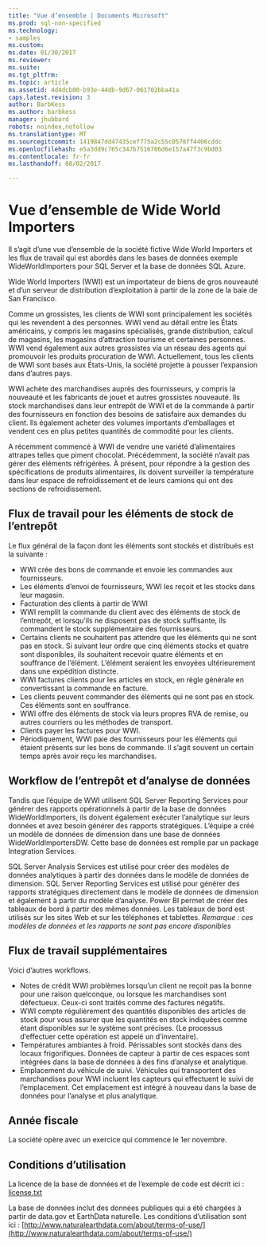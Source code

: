 ```yaml
---
title: "Vue d’ensemble | Documents Microsoft"
ms.prod: sql-non-specified
ms.technology:
- samples
ms.custom: 
ms.date: 01/30/2017
ms.reviewer: 
ms.suite: 
ms.tgt_pltfrm: 
ms.topic: article
ms.assetid: 4d4dcb00-b93e-44db-9d67-061702bba41a
caps.latest.revision: 3
author: BarbKess
ms.author: barbkess
manager: jhubbard
robots: noindex,nofollow
ms.translationtype: MT
ms.sourcegitcommit: 1419847dd47435cef775a2c55c0578ff4406cddc
ms.openlocfilehash: e5a3dd9c765c347b7516706d6e157a47f3c9bd03
ms.contentlocale: fr-fr
ms.lasthandoff: 08/02/2017

---
```

# <a name="wide-world-importers-overview"></a>Vue d’ensemble de Wide World Importers
Il s’agit d’une vue d’ensemble de la société fictive Wide World Importers et les flux de travail qui est abordés dans les bases de données exemple WideWorldImporters pour SQL Server et la base de données SQL Azure.  

Wide World Importers (WWI) est un importateur de biens de gros nouveauté et d’un serveur de distribution d’exploitation à partir de la zone de la baie de San Francisco.

Comme un grossistes, les clients de WWI sont principalement les sociétés qui les revendent à des personnes. WWI vend au détail entre les États américains, y compris les magasins spécialisés, grande distribution, calcul de magasins, les magasins d’attraction tourisme et certaines personnes. WWI vend également aux autres grossistes via un réseau des agents qui promouvoir les produits procuration de WWI. Actuellement, tous les clients de WWI sont basés aux États-Unis, la société projette à pousser l’expansion dans d’autres pays.

WWI achète des marchandises auprès des fournisseurs, y compris la nouveauté et les fabricants de jouet et autres grossistes nouveauté. Ils stock marchandises dans leur entrepôt de WWI et de la commande à partir des fournisseurs en fonction des besoins de satisfaire aux demandes du client. Ils également acheter des volumes importants d’emballages et vendent ces en plus petites quantités de commodité pour les clients.

A récemment commencé à WWI de vendre une variété d’alimentaires attrapes telles que piment chocolat.  Précédemment, la société n’avait pas gérer des éléments réfrigérées. À présent, pour répondre à la gestion des spécifications de produits alimentaires, ils doivent surveiller la température dans leur espace de refroidissement et de leurs camions qui ont des sections de refroidissement.

## <a name="workflow-for-warehouse-stock-items"></a>Flux de travail pour les éléments de stock de l’entrepôt

Le flux général de la façon dont les éléments sont stockés et distribués est la suivante :
- WWI crée des bons de commande et envoie les commandes aux fournisseurs.
- Les éléments d’envoi de fournisseurs, WWI les reçoit et les stocks dans leur magasin.
- Facturation des clients à partir de WWI
- WWI remplit la commande du client avec des éléments de stock de l’entrepôt, et lorsqu’ils ne disposent pas de stock suffisante, ils commandent le stock supplémentaire des fournisseurs.
- Certains clients ne souhaitent pas attendre que les éléments qui ne sont pas en stock. Si suivant leur ordre que cinq éléments stocks et quatre sont disponibles, ils souhaitent recevoir quatre éléments et en souffrance de l’élément. L’élément seraient les envoyées ultérieurement dans une expédition distincte.
- WWI factures clients pour les articles en stock, en règle générale en convertissant la commande en facture.
- Les clients peuvent commander des éléments qui ne sont pas en stock. Ces éléments sont en souffrance.
- WWI offre des éléments de stock via leurs propres RVA de remise, ou autres courriers ou les méthodes de transport.
- Clients payer les factures pour WWI.
- Périodiquement, WWI paie des fournisseurs pour les éléments qui étaient présents sur les bons de commande. Il s’agit souvent un certain temps après avoir reçu les marchandises.

## <a name="data-warehouse-and-analysis-workflow"></a>Workflow de l’entrepôt et d’analyse de données

Tandis que l’équipe de WWI utilisent SQL Server Reporting Services pour générer des rapports opérationnels à partir de la base de données WideWorldImporters, ils doivent également exécuter l’analytique sur leurs données et avez besoin générer des rapports stratégiques. L’équipe a créé un modèle de données de dimension dans une base de données WideWorldImportersDW. Cette base de données est remplie par un package Integration Services.

SQL Server Analysis Services est utilisé pour créer des modèles de données analytiques à partir des données dans le modèle de données de dimension. SQL Server Reporting Services est utilisé pour générer des rapports stratégiques directement dans le modèle de données de dimension et également à partir du modèle d’analyse. Power BI permet de créer des tableaux de bord à partir des mêmes données. Les tableaux de bord est utilisés sur les sites Web et sur les téléphones et tablettes. *Remarque : ces modèles de données et les rapports ne sont pas encore disponibles*

## <a name="additional-workflows"></a>Flux de travail supplémentaires

Voici d’autres workflows.
- Notes de crédit WWI problèmes lorsqu’un client ne reçoit pas la bonne pour une raison quelconque, ou lorsque les marchandises sont défectueux. Ceux-ci sont traités comme des factures négatifs.
- WWI compte régulièrement des quantités disponibles des articles de stock pour vous assurer que les quantités en stock indiquées comme étant disponibles sur le système sont précises. (Le processus d’effectuer cette opération est appelé un d’inventaire).
- Températures ambiantes à froid. Périssables sont stockés dans des locaux frigorifiques. Données de capteur à partir de ces espaces sont intégrées dans la base de données à des fins d’analyse et analytique.
- Emplacement du véhicule de suivi. Véhicules qui transportent des marchandises pour WWI incluent les capteurs qui effectuent le suivi de l’emplacement. Cet emplacement est intégré à nouveau dans la base de données pour l’analyse et plus analytique.

## <a name="fiscal-year"></a>Année fiscale

La société opère avec un exercice qui commence le 1er novembre.

## <a name="terms-of-use"></a>Conditions d’utilisation

La licence de la base de données et de l’exemple de code est décrit ici : [license.txt](https://github.com/Microsoft/sql-server-samples/blob/master/license.txt)

La base de données inclut des données publiques qui a été chargées à partir de data.gov et EarthData naturelle. Les conditions d’utilisation sont ici : [http://www.naturalearthdata.com/about/terms-of-use/](http://www.naturalearthdata.com/about/terms-of-use/)

